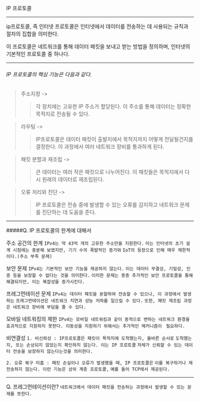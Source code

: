IP 프로토콜

---

ip프로토콜, 즉 인터넷 프로토콜은 인터넷에서 데이터를 전송하는 데 사용되는 규칙과 절차의 집합을 의미한다.

이 프로토콜은 네트워크를 통해 데이터 패킷을 보내고 받는 방법을 정의하며, 인터넷의 기본적인 프로토콜 중 하나다.

---

###### IP 프로토콜의 핵심 기능은 다음과 같다.

> 주소지정 ->
>
> > 각 장치에는 고유한 IP 주소가 할당된다.
> > 이 주소를 통해 데이터는 정확한 목적지로 전송될 수 있다.

> 라우팅 ->
>
> > IP프로토콜은 데이터 패킷이 출발지에서 목적지까지 어떻게 전달될건지를 결정한다. 이 과정에서 여러 네트워크 장비를 통과하게 된다.

> 패킷 분할과 재조립 ->
>
> > 큰 데이터는 여러 작은 패킷으로 나누어진다.
> > 이 패킷들은 목적지에서 다시 원래의 데이터로 재조립된다.

> 오류 처리와 진단 ->
>
> > IP 프로토콜은 전송 중에 발생할 수 있는 오류를 감지하고 네트워크 문제를 진단하는 데 도움을 준다.

---

#####Q. IP 프로토콜의 한계에 대해서

주소 공간의 한계
`IPv4는 약 43억 개의 고유한 주소만을 지원한다.`
`이는 인터넷의 초기 설계 시점에는 충분해 보였지만, 기기 수의 폭발적인 증가와`
`IoT의 등장으로 인해 매우 제한적이다.(주소 부족 문제)`

보안 문제
`IPv4는 기본적인 보안 기능을 제공하지 않는다.`
`이는 데이터 무결성, 기밀성, 인증 등을 보장할 수 없다는 것을 의미한다.`
`이러한 문제는 종종 추가적인 보안 프로토콜을 통해 해결되지만, 이는 복잡성을 증가시킨다.`

프레그먼테이션 문제
`IPv4는 데이터 패킷을 분할하여 전송할 수 있으나, 이 과정에서 발생하는`
`프래그먼테이션은 네트워크 지연과 성능 저하를 일으킬 수 있다.`
`또한, 패킷 재조립 과정은 네트워크 장비에 부담을 줄 수 있다.`

모바일 네트워킹의 제한
`IPv4는 모바일 네트워킹과 같이 동적으로 변하는 네트워크 환경을`
`효과적으로 지원하지 못한다. 이동성을 지원하기 위해서는 추가적인 메커니즘이 `
`필요하다.`

비연결성
`1. 비신뢰성 : IP프로토콜은 패킷이 목적지에 도착했는지, 올바른 순서로`
`도착했는지, 또는 손상되지 않았는지 확인하지 않는다. 이는 IP 프로토콜`
`자체가 신뢰할 수 있는 데이터 전송을 보장하지 않는다는것을 의미한다.`

`2. 오류 복구 미흡 : 패킷 손실이나 오류가 발생했을 때, IP 프로토콜은`
`이를 복구하거나 재전송하지 않는다. 이런 기능은 상위 계층 프로토콜,`
`예를 들어 TCP에서 제공된다.`

---

Q. 프레그먼테이션이란?
`네트워크에서 데이터 패킷을 전송하는 과정에서 발생할 수 있는 문제를 뜻한다.`
